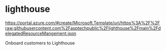 # lighthouse

https://portal.azure.com/#create/Microsoft.Template/uri/https%3A%2F%2Fraw.githubusercontent.com%2Fasptechpublic%2Flighthouse%2Fmain%2FdelegatedResourceMangement.json

Onboard customers to Lighthouse
